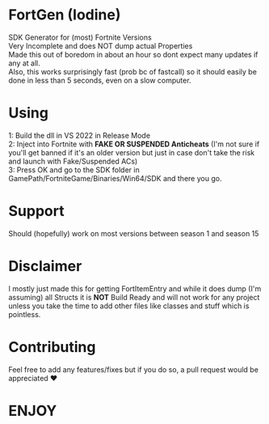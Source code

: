 # FortGen (Iodine)
SDK Generator for (most) Fortnite Versions
<br>
Very Incomplete and does NOT dump actual Properties
<br>
Made this out of boredom in about an hour so dont expect many updates if any at all.
<br>
Also, this works surprisingly fast (prob bc of fastcall) so it should easily be done in less than 5 seconds, even on a slow computer.

# Using
1: Build the dll in VS 2022 in Release Mode
<br>
2: Inject into Fortnite with **FAKE OR SUSPENDED Anticheats** (I'm not sure if you'll get banned if it's an older version but just in case don't take the risk and launch with Fake/Suspended ACs)
<br>
3: Press OK and go to the SDK folder in GamePath/FortniteGame/Binaries/Win64/SDK and there you go.

# Support
Should (hopefully) work on most versions between season 1 and season 15

# Disclaimer
I mostly just made this for getting FortItemEntry and while it does dump (I'm assuming) all Structs it is **NOT** Build Ready and will not work for any project unless you take the time to add other files like classes and stuff which is pointless.

# Contributing
Feel free to add any features/fixes but if you do so, a pull request would be appreciated ❤️

# ENJOY
